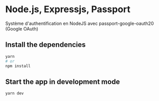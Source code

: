 # Node.js, Expressjs, Passport

Système d'authentification en NodeJS avec passport-google-oauth20 (Google OAuth)

## Install the dependencies
```bash
yarn
# or
npm install
```

## Start the app in development mode 
```bash
yarn dev
```
